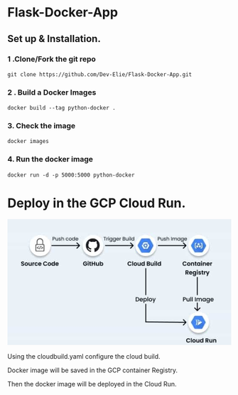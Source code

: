 # Flask-Docker-App

## Set up & Installation.

### 1 .Clone/Fork the git repo  
                              
```
git clone https://github.com/Dev-Elie/Flask-Docker-App.git
```

### 2 . Build a Docker Images

```
docker build --tag python-docker .
```

### 3. Check the image 

```
docker images
```

### 4. Run the docker image

```
docker run -d -p 5000:5000 python-docker
```

# Deploy in the GCP Cloud Run.

![Depoloyment Workflow](image30.jpeg)

Using the cloudbuild.yaml configure the cloud build.

Docker image will be saved in the GCP container Registry.

Then the docker image will be deployed in the Cloud Run.